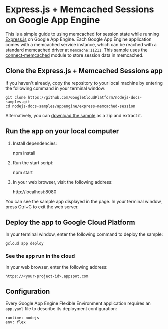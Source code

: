 # Express.js + Memcached Sessions on Google App Engine

This is a simple guide to using memcached for session state while running
[Express.js](http://expressjs.com/) on Google App Engine. Each Google App Engine
application comes with a memcached service instance, which can be reached with a
standard memcached driver at `memcache:11211`. This sample uses the
[connect-memcached](https://github.com/balor/connect-memcached) module to store
session data in memcached.

## Clone the Express.js + Memcached Sessions app

If you haven't already, copy the repository to your local machine by entering
the following command in your terminal window:

    git clone https://github.com/GoogleCloudPlatform/nodejs-docs-samples.git
    cd nodejs-docs-samples/appengine/express-memcached-session

Alternatively, you can [download the sample][download] as a zip and extract it.

## Run the app on your local computer

1. Install dependencies:

    npm install

1. Run the start script:

    npm start

1. In your web browser, visit the following address:

    http://localhost:8080

You can see the sample app displayed in the page. In your terminal window, press
Ctrl+C to exit the web server.

## Deploy the app to Google Cloud Platform

In your terminal window, enter the following command to deploy the sample:

    gcloud app deploy

### See the app run in the cloud

In your web browser, enter the following address:

    https://<your-project-id>.appspot.com

## Configuration

Every Google App Engine Flexible Environment application requires an `app.yaml`
file to describe its deployment configuration:

    runtime: nodejs
    env: flex

[download]: https://github.com/GoogleCloudPlatform/nodejs-docs-samples/archive/master.zip
